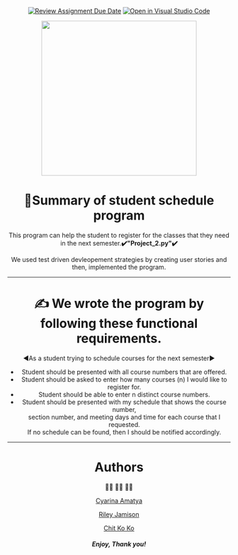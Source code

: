 <div id="header" align="center">

[![Review Assignment Due Date](https://classroom.github.com/assets/deadline-readme-button-24ddc0f5d75046c5622901739e7c5dd533143b0c8e959d652212380cedb1ea36.svg)](https://classroom.github.com/a/p-TFLrSV)
[![Open in Visual Studio Code](https://classroom.github.com/assets/open-in-vscode-718a45dd9cf7e7f842a935f5ebbe5719a5e09af4491e668f4dbf3b35d5cca122.svg)](https://classroom.github.com/online_ide?assignment_repo_id=12775835&assignment_repo_type=AssignmentRepo)

  <img src="https://media.giphy.com/media/syBlSgDbjsMHC/giphy.gif" width="350"/>

<h1>&#x1F4D9;Summary of student schedule program</h1>
<p>This program can help the student to register for the classes that they need in the next semester.<strong>✔️"Project_2.py"✔️</strong></p>
<p>We used test driven devleopement strategies by creating user stories and then, implemented the program.</p>


-------------------------------------------------------------------------------------------------------------------------------------------------------------------------------------------------------------


<div id="header" align="center">
<h1>✍️ We wrote the program by following these functional requirements.</h1>
<p>◀️As a student trying to schedule courses for the next semester▶️ <br>
  <ul>
<li> Student should be presented with all course numbers that are offered.</li>
<li>Student should be asked to enter how many courses (n) I would like to register for.</li>
<li>Student should be able to enter n distinct course numbers.</li>
<li>Student should be presented with my schedule that shows the course number,<br> section number, and meeting days and time for each course that I requested.<br> If no schedule can be found, then I should be notified accordingly.</li>
  </ul>
</p>

-------------------------------------------------------------------------------------------------------------------------------------------------------------------------------------------------------------
<h1>Authors</h1>

:man_technologist:  :man_technologist: :woman_technologist:

[Cyarina Amatya](https://github.com/cyari12)<br>

[Riley Jamison](https://github.com/rileyjson) <br>

[Chit Ko Ko](https://github.com/chitkoko7214084)


<h5>Enjoy, Thank you!</h5>
</div>
